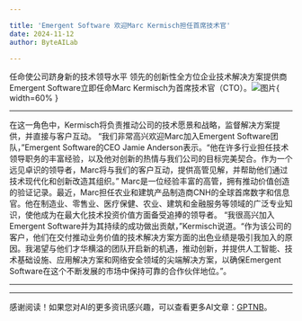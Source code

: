 ```yaml
---

title: 'Emergent Software 欢迎Marc Kermisch担任首席技术官'
date: 2024-11-12
author: ByteAILab

---
```


任命使公司跻身新的技术领导水平
领先的创新性全方位企业技术解决方案提供商Emergent Software立即任命Marc Kermisch为首席技术官（CTO）。![图片](https://ai-techpark.com/wp-content/uploads/2024/11/Emergent-960x540.jpg){ width=60% }

---
在这一角色中，Kermisch将负责推动公司的技术愿景和战略，监督解决方案提供，并直接与客户互动。
“我们非常高兴欢迎Marc加入Emergent Software团队，”Emergent Software的CEO Jamie Anderson表示。“他在许多行业担任技术领导职务的丰富经验，以及他对创新的热情与我们公司的目标完美契合。作为一个远见卓识的领导者，Marc将与我们的客户互动，提供高管见解，并帮助他们通过技术现代化和创新改造其组织。”
Marc是一位经验丰富的高管，拥有推动价值创造的验证记录。最近，Marc担任农业和建筑产品制造商CNH的全球首席数字和信息官。他在制造业、零售业、医疗保健、农业、建筑和金融服务等领域的广泛专业知识，使他成为在最大化技术投资价值方面备受追捧的领导者。
“我很高兴加入Emergent Software并为其持续的成功做出贡献，”Kermisch说道。“作为该公司的客户，他们在交付推动业务价值的技术解决方案方面的出色业绩是吸引我加入的原因。我渴望与他们才华横溢的团队开启新的机遇，推动创新，并提供人工智能、技术基础设施、应用解决方案和网络安全领域的尖端解决方案，以确保Emergent Software在这个不断发展的市场中保持可靠的合作伙伴地位。”。

---
---
感谢阅读！如果您对AI的更多资讯感兴趣，可以查看更多AI文章：[GPTNB](https://gptnb.com)。